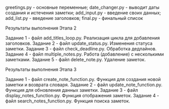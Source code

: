 greetings.py - основные переменные;
date_changer.py - выводит даты создания и истечения заметки;
add_input.py - введение своих данных;
add_list.py - введение заголовков;
final.py - финальный список

Результаты выполнения Этапа 2

Задание 1 - файл add_titles_loop.py. Реализация цикла для добавления заголовков.
Задание 2 - файл update_status.py. Изменения статуса заметки.
Задание 3 - файл check_deadline.py. Обработка дедлайнов.
Задание 4 - файл multiple_notes.py. Работа (добавление) с несколькими заметками.
Задание 5 - файл delete_note.py. Удаление заметок.

Результаты выполнения Этапа 3

Задание 1 - файл create_note_function.py. Функция для создания новой заметки и возврата словаря.
Задание 2 - файл update_note_function.py. Функция для обновления данных заметки.
Задание 3 - файл display_notes_function.py. Функция отображения заметок.
Задание 4 - файл search_notes_function.py. Функция поиска заметок.
